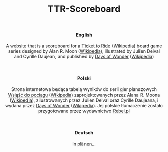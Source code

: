 <h1 align="center">TTR-Scoreboard</h1>

<br />

<h4 align="center">English</h4>

<p align="center">
	A website that is a scoreboard for a <a href="https://www.daysofwonder.com/tickettoride/en/">Ticket to Ride</a> (<a href="https://en.wikipedia.org/wiki/Ticket_to_Ride_(board_game)">Wikipedia</a>) board game series designed by Alan R. Moon (<a href="https://en.wikipedia.org/wiki/Alan_R._Moon">Wikipedia</a>), illustrated by Julien Delval and Cyrille Daujean, and published by <a href="https://www.daysofwonder.com/en/index/">Days of Wonder</a> (<a href="https://en.wikipedia.org/wiki/Days_of_Wonder">Wikipedia</a>)
</p>

<br />

<h4 align="center">Polski</h4>

<p align="center">
	Strona internetowa będąca tabelą wyników do serii gier planszowych <a href="https://www.daysofwonder.com/tickettoride/en/" title="Anglojęzyczna wersja strony">Wsiąść do pociągu</a> (<a href="https://pl.wikipedia.org/wiki/Wsiąść_do_pociągu_(gra_planszowa)">Wikipedia</a>) zaprojektowanych przez Alana R. Moona (<a href="https://pl.wikipedia.org/wiki/Alan_R._Moon">Wikipedia</a>), zilustrowanych przez Julien Delval oraz Cyrille Daujeana, i wydana przez <a href="https://www.daysofwonder.com/en/index/" title="Anglojęzyczna wersja strony">Days of Wonder</a> (<a href="https://en.wikipedia.org/wiki/Days_of_Wonder" title="Anglojęzyczna wersja strony">Wikipedia</a>). Jej polskie tłumaczenie zostało przygotowane przez wydawnictwo <a href="https://www.rebel.pl/">Rebel.pl</a>
</p>

<br />

<h4 align="center">Deutsch</h4>

<p align="center">
	In plänen...
</p>
